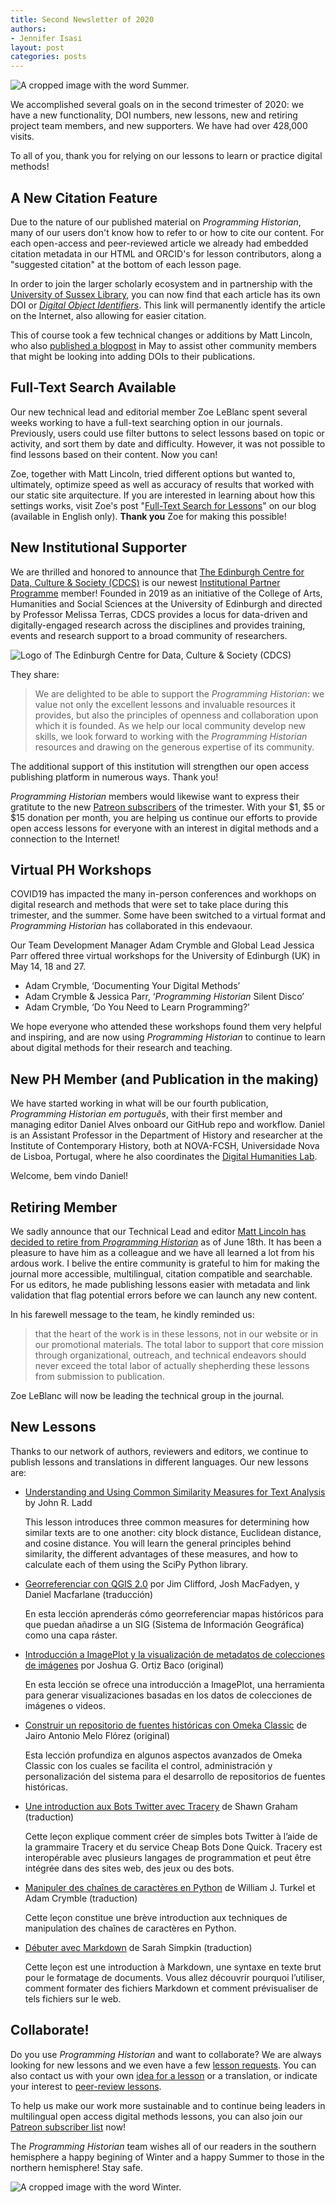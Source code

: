 ```yaml
---
title: Second Newsletter of 2020
authors: 
- Jennifer Isasi
layout: post
categories: posts
---
```


<img src="/images/blog/summer.jpg" alt="A cropped image with the word Summer." title="Happy Summer to our audience in the northern hemisphere!"/>

We accomplished several goals on in the second trimester of 2020: we have a new functionality, DOI numbers, new lessons, new and retiring project team members, and new supporters. We have had over 428,000 visits.

To all of you, thank you for relying on our lessons to learn or practice digital methods! 



## A New Citation Feature 

Due to the nature of our published material on *Programming Historian*, many of our users don't know how to refer to or how to cite our content. For each open-access and peer-reviewed article we already had embedded citation metadata in our HTML and ORCID's for lesson contributors, along a "suggested citation" at the bottom of each lesson page.  

In order to join the larger scholarly ecosystem and in partnership with the [University of Sussex Library](https://www.sussex.ac.uk/library/), you can now find that each article has its own DOI or [*Digital Object Identifiers*](https://www.doi.org/). This link will permanently identify the article on the Internet, also allowing for easier citation. 

This of course took a few technical changes or additions by Matt Lincoln, who also [published a blogpost](https://programminghistorian.org/posts/dois-for-ph) in May to assist other community members that might be looking into adding DOIs to their publications.



## Full-Text Search Available

Our new technical lead and editorial member Zoe LeBlanc spent several weeks working to have a full-text searching option in our journals. Previously, users could use filter buttons to select lessons based on topic or activity, and sort them by date and difficulty. However, it was not possible to find lessons based on their content. Now you can! 

Zoe, together with Matt Lincoln, tried different options but wanted to, ultimately, optimize speed as well as accuracy of results that worked with our static site arquitecture. If you are interested in learning about how this settings works, visit Zoe's post "[Full-Text Search for Lessons](https://programminghistorian.org/posts/full-text-search)" on our blog (available in English only). **Thank you** Zoe for making this possible!



## New Institutional Supporter 

We are thrilled and honored to announce that [The Edinburgh Centre for Data, Culture & Society (CDCS)](https://www.cdcs.ed.ac.uk) is our newest [Institutional Partner Programme](https://programminghistorian.org/en/support-us#institutional-partner-programme) member! Founded in 2019 as an initiative of the College of Arts, Humanities and Social Sciences at the University of Edinburgh and directed by Professor Melissa Terras, CDCS provides a locus for data-driven and digitally-engaged research across the disciplines and provides training, events and research support to a broad community of researchers. 

<img src="/images/blog/cdcs-uk-logo.png" alt="Logo of The Edinburgh Centre for Data, Culture & Society (CDCS)"/>

They share: 

> We are delighted to be able to support the *Programming Historian*: we value not only the excellent lessons and invaluable resources it provides, but also the principles of openness and collaboration upon which it is founded. As we help our local community develop new skills, we look forward to working with the *Programming Historian* resources and drawing on the generous expertise of its community. 

The additional support of this institution will strengthen our open access publishing platform in numerous ways. Thank you!

*Programming Historian* members would likewise want to express their gratitute to the new [Patreon subscribers](https://www.patreon.com/theprogramminghistorian) of the trimester. With your $1, $5 or $15 donation per month, you are helping us continue our efforts to provide open access lessons for everyone with an interest in digital methods and a connection to the Internet! 



## Virtual PH Workshops 

COVID19 has impacted the many in-person conferences and workhops on digital research and methods that were set to take place during this trimester, and the summer. Some have been switched to a virtual format and *Programming Historian* has collaborated in this endevaour. 

Our Team Development Manager Adam Crymble and Global Lead Jessica Parr offered three virtual workshops for the University of Edinburgh (UK) in May 14, 18 and 27.  

- Adam Crymble, ‘Documenting Your Digital Methods’
- Adam Crymble & Jessica Parr, ‘*Programming Historian* Silent Disco’
- Adam Crymble, ‘Do You Need to Learn Programming?’

We hope everyone who attended these workshops found them very helpful and inspiring, and are now using *Programming Historian* to continue to learn about digital methods for their research and teaching.



## New PH Member (and Publication in the making)

We have started working in what will be our fourth publication, *Programming Historian em português*, with their first member and managing editor Daniel Alves onboard our GitHub repo and workflow. Daniel is an Assistant Professor in the Department of History and researcher at the Institute of Contemporary History, both at NOVA-FCSH, Universidade Nova de Lisboa, Portugal, where he also coordinates the [Digital Humanities Lab](https://dhlab.fcsh.unl.pt). 

Welcome, bem vindo Daniel! 



## Retiring Member 

We sadly announce that our Technical Lead and editor [Matt Lincoln has decided to retire from *Programming Historian*](https://matthewlincoln.net/2020/06/18/leaving-programming-historian.html) as of June 18th. It has been a pleasure to have him as a colleague and we have all learned a lot from his ardous work. I belive the entire community is grateful to him for making the journal more accessible, multilingual, citation compatible and searchable. For us editors, he made publishing lessons easier with metadata and link validation that flag potential errors before we can launch any new content. 

In his farewell message to the team, he kindly reminded us: 

> that the heart of the work is in these lessons, not in our website or in our promotional materials. The total labor to support that core mission through organizational, outreach, and technical endeavors should never exceed the total labor of actually shepherding these lessons from submission to publication.

Zoe LeBlanc will now be leading the technical group in the journal.



## New Lessons

Thanks to our network of authors, reviewers and editors, we continue to publish lessons and translations in different languages. Our new lessons are: 

- [Understanding and Using Common Similarity Measures for Text Analysis](https://programminghistorian.org/en/lessons/common-similarity-measures) by John R. Ladd

  This lesson introduces three common measures for determining how similar texts are to one another: city block distance, Euclidean distance, and cosine distance. You will learn the general principles behind similarity, the different advantages of these measures, and how to calculate each of them using the SciPy Python library.

- [Georreferenciar con QGIS 2.0](https://programminghistorian.org/es/lecciones/georreferenciar-qgis) por Jim Clifford, Josh MacFadyen, y Daniel Macfarlane (traducción)

  En esta lección aprenderás cómo georreferenciar mapas históricos para que puedan añadirse a un SIG (Sistema de Información Geográfica) como una capa ráster.

- [Introducción a ImagePlot y la visualización de metadatos de colecciones de imágenes](https://programminghistorian.org/es/lecciones/introduccion-a-imageplot-y-la-visualizacion-de-metadatos) por Joshua G. Ortiz Baco (original)

  En esta lección se ofrece una introducción a ImagePlot, una herramienta para generar visualizaciones basadas en los datos de colecciones de imágenes o videos.

- [Construir un repositorio de fuentes históricas con Omeka Classic](https://programminghistorian.org/es/lecciones/construir-repositorio-de-fuentes) de Jairo Antonio Melo Flórez (original)

  Esta lección profundiza en algunos aspectos avanzados de Omeka Classic con los cuales se facilita el control, administración y personalización del sistema para el desarrollo de repositorios de fuentes históricas.

- [Une introduction aux Bots Twitter avec Tracery](https://programminghistorian.org/fr/lecons/intro-aux-bots-twitter) de Shawn Graham (traduction)

  Cette leçon explique comment créer de simples bots Twitter à l’aide de la grammaire Tracery et du service Cheap Bots Done Quick. Tracery est interopérable avec plusieurs langages de programmation et peut être intégrée dans des sites web, des jeux ou des bots.

- [Manipuler des chaînes de caractères en Python](https://programminghistorian.org/fr/lecons/manipuler-chaines-caracteres-python) de William J. Turkel et Adam Crymble (traduction)

  Cette leçon constitue une brève introduction aux techniques de manipulation des chaînes de caractères en Python.

- [Débuter avec Markdown](https://programminghistorian.org/fr/lecons/debuter-avec-markdown) de Sarah Simpkin (traduction)

  Cette leçon est une introduction à Markdown, une syntaxe en texte brut pour le formatage de documents. Vous allez découvrir pourquoi l’utiliser, comment formater des fichiers Markdown et comment prévisualiser de tels fichiers sur le web.

  

## Collaborate!

Do you use *Programming Historian* and want to collaborate? We are always looking for new lessons and we even have a few [lesson requests](https://programminghistorian.org/en/lesson-requests). You can also contact us with your own [idea for a lesson](https://programminghistorian.org/en/author-guidelines) or a translation, or indicate your interest to [peer-review lessons](https://programminghistorian.org/en/reviewer-guidelines).

To help us make our work more sustainable and to continue being leaders in multilingual open access digital methods lessons, you can also join our [Patreon subscriber list](https://www.patreon.com/theprogramminghistorian) now!



The *Programming Historian* team wishes all of our readers in the southern hemisphere a happy begining of Winter and a happy Summer to those in the northern hemisphere! Stay safe. 

<img src="/images/blog/winter.jpg" alt="A cropped image with the word Winter." title="Happy Spring to our audience in the southern hemisphere!"/>

